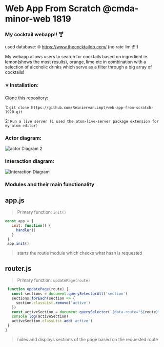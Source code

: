 # Web App From Scratch @cmda-minor-web 1819


### My cocktail webapp!! :cocktail:

used database: 🌐 https://www.thecocktaildb.com/ (no rate limit!!!)

My webapp allows users to search for cocktails based on ingredient ie. lemon(shows the most results), orange, lime etc in combination with a selection of alcoholic drinks which serve as a filter through a big array of cocktails!

### :star: Installation:
Clone this repository:

1: `git clone https://github.com/ReiniervanLimpt/web-app-from-scratch-1920.git`

2: `Run a live server (i used the atom-live-server package extension for my atom editor)`

### Actor diagram:
![actor Diagram 2](https://user-images.githubusercontent.com/36195440/75466298-47039f00-598a-11ea-8dd1-7fbd452cbdbc.png)

### Interaction diagram:
![Interaction Diagram](https://user-images.githubusercontent.com/36195440/75466304-48cd6280-598a-11ea-9de7-0a932d576469.png)
<!-- Add a link to your live demo in Github Pages -->

### Modules and their main functionality

## app.js 
> Primary function: `init()`
 ```javascript
const app = {
    init: function() {
      handler()
    }
  }
  app.init()
```
> starts the routie module which checks what hash is requested

## router.js
> Primary function: `updatePage(route)`
 ```javascript
  function updatePage(route) {
    const sections = document.querySelectorAll('section')
    sections.forEach(section => {
      section.classList.remove('active')
    })
    const activeSection = document.querySelector(`[data-route="${route}"]`)
    console.log(activeSection)
    activeSection.classList.add('active')
  }
}
```
> hides and displays sections of the page based on the requested route

